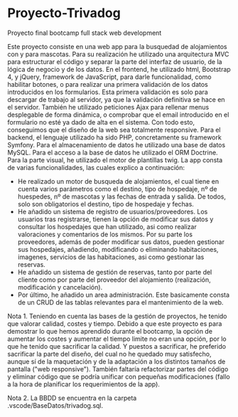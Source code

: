 # Proyecto-Trivadog
Proyecto final bootcamp full stack web development

Este proyecto consiste en una web app para la busquedad de alojamientos con y para mascotas. 
Para su realización he utilizado una arquitectura MVC para estructurar el código y separar la parte del interfaz de usuario, de la lógica de negocio y de los datos. 
En el frontend, he utilizado html, Bootstrap 4, y jQuery, framework de JavaScript, para darle funcionalidad, como habilitar botones, o para realizar una primera validación de los datos introducidos en los formularios. Esta primera validación es solo para descargar de trabajo al servidor, ya que la validación definitiva se hace en el servidor.
También he utilizado peticiones Ajax para rellenar menus desplegable de forma dinámica, o comprobar que el email introducido en el formulario no esté ya dado de alta en el sistema.
Con todo esto, conseguimos que el diseño de la web sea totalmente responsive.
Para el backend, el lenguaje utilizado ha sido PHP, concretamente su framework Symfony. Para el almacenamiento de datos he utilizado una base de datos MySQL. Para el acceso a la base de datos he utilizado el ORM Doctrine. Para la parte visual, he utilizado el motor de plantillas twig.
La app consta de varias funcionalidades, las cuales explico a continuación:
  - He realizado un motor de busqueda de alojamientos, el cual tiene en cuenta varios parámetros como el destino, tipo de hospedaje, nº de huespedes, nº de mascotas y las fechas de entrada y salida. De todos, solo son obligatorios el destino, tipo de hospedaje y fechas.
  - He añadido un sistema de registro de usuarios/proveedores. Los usuarios tras registrarse, tienen la opción de modificar sus datos y consultar los hospedajes que han utilizado, asi como realizar valoraciones y comentarios de los mismos.
Por su parte los proveedores, además de poder modificar sus datos, pueden gestionar sus hospedajes, añadiendo, modificando o eliminando habitaciones, imagenes, servicios de las habitaciones, asi como gestionar las reservas.
  - He añadido un sistema de gestión de reservas, tanto por parte del cliente como por parte del proveedor del alojamiento (realización, modificación y cancelación).
  - Por último, he añadido un area administración. Este basicamente consta de un CRUD de las tablas relevantes para el mantenimiento de la web.
  
  Nota 1. Teniendo en cuenta las bases de la gestión de proyectos, he tenido que valorar calidad, costes y tiempo. Debido a que este proyecto es para demostrar lo que hemos aprendido durante el bootcamp, la opción de aumentar los costes y aumentar el tiempo limite no eran una opción, por lo que he tenido que sacrificar la calidad. Y puestos a sacrificar, he preferido sacrificar la parte del diseño, del cual no he quedado muy satisfecho, aunque sí de la maquetación y de la adaptación a los distintos tamaños de pantalla ("web responsive"). También faltaría refactorizar partes del código y eliminar código que se podría unificar con pequeñas modificaciones (fallo a la hora de planificar los requerimientos de la app). 
  
  Nota 2. La BBDD se encuentra en la carpeta .vscode/BaseDatos/trivadog.sql.
